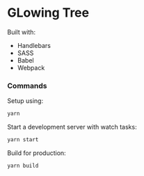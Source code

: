 # GLowing Tree

Built with:

- Handlebars
- SASS
- Babel
- Webpack

### Commands

Setup using:

```bash
yarn
```

Start a development server with watch tasks:

```bash
yarn start
```

Build for production:

```bash
yarn build
```
